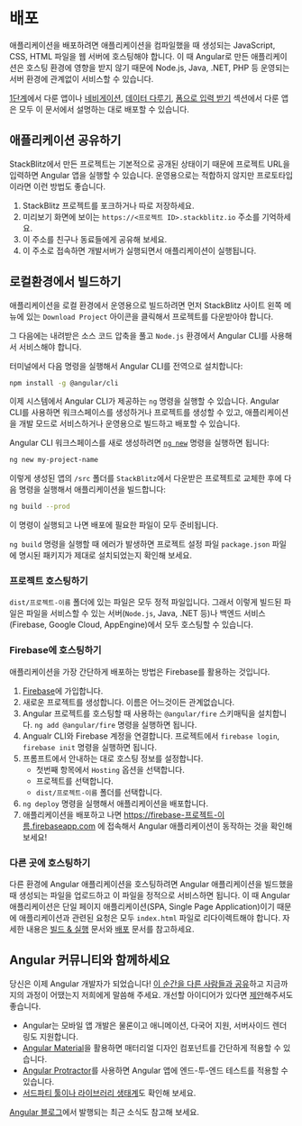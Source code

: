 <!--
# Try it: Deployment
-->
# 배포

<!--
To deploy your application, you have to compile it, and then host the JavaScript, CSS, and HTML on a web server. Built Angular applications are very portable and can live in any environment or served by any technology, such as Node, Java, .NET, PHP, and many others.

<div class="alert is-helpful">

Whether you came here directly from [Part 1](start "Try it: A basic app"), or completed the entire online store application through the [In-app navigation](start/start-routing "Try it: In-app navigation"), [Manage data](start/start-data "Try it: Manage data"), and [Forms for user input](start/start-forms "Try it: Forms for user input") sections, you have an application that you can deploy by following the instructions in this section.

</div>
-->
애플리케이션을 배포하려면 애플리케이션을 컴파일했을 때 생성되는 JavaScript, CSS, HTML 파일을 웹 서버에 호스팅해야 합니다.
이 때 Angular로 만든 애플리케이션은 호스팅 환경에 영향을 받지 않기 때문에 Node.js, Java, .NET, PHP 등 운영되는 서버 환경에 관계없이 서비스할 수 있습니다.

<div class="alert is-helpful">

[1단계](start "Try it: A basic app")에서 다룬 앱이나 [네비게이션](start/start-routing "Try it: In-app navigation"), [데이터 다루기](start/start-data "Try it: Manage data"), [폼으로 입력 받기](start/start-forms "Try it: Forms for user input") 섹션에서 다룬 앱은 모두 이 문서에서 설명하는 대로 배포할 수 있습니다.

</div>


<!--
## Share your application
-->
## 애플리케이션 공유하기

<!--
StackBlitz projects are public by default, allowing you to share your Angular app via the project URL. Keep in mind that this is a great way to share ideas and prototypes, but it is not intended for production hosting.

1. In your StackBlitz project, make sure you have forked or saved your project.
1. In the preview page, you should see a URL that looks like `https://<Project ID>.stackblitz.io`.
1. Share this URL with a friend or colleague.
1. Users that visit your URL will see a development server start up, and then your application will load.
-->
StackBlitz에서 만든 프로젝트는 기본적으로 공개된 상태이기 때문에 프로젝트 URL을 입력하면 Angular 앱을 실행할 수 있습니다.
운영용으로는 적합하지 않지만 프로토타입이라면 이런 방법도 좋습니다.

1. StackBlitz 프로젝트를 포크하거나 따로 저장하세요.
1. 미리보기 화면에 보이는 `https://<프로젝트 ID>.stackblitz.io` 주소를 기억하세요.
1. 이 주소를 친구나 동료들에게 공유해 보세요.
1. 이 주소로 접속하면 개발서버가 실행되면서 애플리케이션이 실행됩니다.


<!--
## Building locally
-->
## 로컬환경에서 빌드하기

<!--
To build your application locally or for production, download the source code from your StackBlitz project by clicking the `Download Project` icon in the left menu across from `Project` to download your files.

Once you have the source code downloaded and unzipped, install `Node.js` and serve your app with the Angular CLI.

From the terminal, install the Angular CLI globally with:

```sh
npm install -g @angular/cli
```

This installs the command `ng` on your system, which is the command you use to create new workspaces, new projects, serve your application during development, or produce builds to share or distribute.

Create a new Angular CLI workspace using the [`ng new`](cli/new "CLI ng new command reference") command:

```sh
ng new my-project-name
```

In your new CLI generated app, replace the `/src` folder with the one from your `StackBlitz` download, and then perform a build.

```sh
ng build --prod
```

This will produce the files that you need to deploy.

<div class="alert is-helpful">

If the above `ng build` command throws an error about missing packages, append the missing dependencies in your local project's `package.json` file to match the one in the downloaded StackBlitz project.

</div>
-->
애플리케이션을 로컬 환경에서 운영용으로 빌드하려면 먼저 StackBlitz 사이트 왼쪽 메뉴에 있는 `Download Project` 아이콘을 클릭해서 프로젝트를 다운받아야 합니다.

그 다음에는 내려받은 소스 코드 압축을 풀고 `Node.js` 환경에서 Angular CLI를 사용해서 서비스해야 합니다.

터미널에서 다음 명령을 실행해서 Angular CLI를 전역으로 설치합니다:

```sh
npm install -g @angular/cli
```

이제 시스템에서 Angular CLI가 제공하는 `ng` 명령을 실행할 수 있습니다.
Angular CLI를 사용하면 워크스페이스를 생성하거나 프로젝트를 생성할 수 있고, 애플리케이션을 개발 모드로 서비스하거나 운영용으로 빌드하고 배포할 수 있습니다.


Angular CLI 워크스페이스를 새로 생성하려면 [`ng new`](cli/new "CLI ng new command reference") 명령을 실행하면 됩니다:

```sh
ng new my-project-name
```

이렇게 생성된 앱의 `/src` 폴더를 `StackBlitz`에서 다운받은 프로젝트로 교체한 후에 다음 명령을 실행해서 애플리케이션을 빌드합니다:

```sh
ng build --prod
```

이 명령이 실행되고 나면 배포에 필요한 파일이 모두 준비됩니다.


<div class="alert is-helpful">

`ng build` 명령을 실행할 때 에러가 발생하면 프로젝트 설정 파일 `package.json` 파일에 명시된 패키지가 제대로 설치되었는지 확인해 보세요.

</div>


<!--
#### Hosting the built project
-->
### 프로젝트 호스팅하기

<!--
The files in the `dist/my-project-name` folder are static. This means you can host them on any web server capable of serving files (such as `Node.js`, Java, .NET), or any backend (such as Firebase, Google Cloud, or App Engine).
-->
`dist/프로젝트-이름` 폴더에 있는 파일은 모두 정적 파일입니다.
그래서 이렇게 빌드된 파일은 파일을 서비스할 수 있는 서버(`Node.js`, Java, .NET 등)나 백엔드 서비스(Firebase, Google Cloud, AppEngine)에서 모두 호스팅할 수 있습니다.


<!--
### Hosting an Angular app on Firebase
-->
### Firebase에 호스팅하기

<!--
One of the easiest ways to get your site live is to host it using Firebase.

1. Sign up for a firebase account on [Firebase](https://firebase.google.com/ "Firebase web site").
1. Create a new project, giving it any name you like.
1. Add the `@angular/fire` schematics that will handle your deployment using `ng add @angular/fire`.
1. Connect your CLI to your Firebase account and initialize the connection to your project using `firebase login` and `firebase init`.
1. Follow the prompts to select the `Firebase` project you are creating for hosting.
    - Select the `Hosting` option on the first prompt.
    - Select the project you previously created on Firebase.
    - Select `dist/my-project-name` as the public directory.
1. Deploy your application with `ng deploy`.
1. Once deployed, visit https://your-firebase-project-name.firebaseapp.com to see it live!
-->
애플리케이션을 가장 간단하게 배포하는 방법은 Firebase를 활용하는 것입니다.

1. [Firebase](https://firebase.google.com/ "Firebase web site")에 가입합니다.
1. 새로운 프로젝트를 생성합니다. 이름은 어느것이든 관계없습니다.
1. Angular 프로젝트를 호스팅할 때 사용하는 `@angular/fire` 스키매틱을 설치합니다. `ng add @angular/fire` 명령을 실행하면 됩니다.
1. Angualr CLI와 Firebase 계정을 연결합니다. 프로젝트에서 `firebase login`, `firebase init` 명령을 실행하면 됩니다.
1. 프롬프트에서 안내하는 대로 호스팅 정보를 설정합니다.
    - 첫번째 항목에서 `Hosting` 옵션을 선택합니다.
    - 프로젝트를 선택합니다.
    - `dist/프로젝트-이름` 폴더를 선택합니다.
1. `ng deploy` 명령을 실행해서 애플리케이션을 배포합니다.
1. 애플리케이션을 배포하고 나면 https://firebase-프로젝트-이름.firebaseapp.com 에 접속해서 Angular 애플리케이션이 동작하는 것을 확인해 보세요!


<!--
### Hosting an Angular app anywhere else
-->
### 다른 곳에 호스팅하기

<!--
To host an Angular app on another web host, upload or send the files to the host.
Because you are building a single page application, you'll also need to make sure you redirect any invalid URLs to your `index.html` file.
Read more about development and distribution of your application in the [Building & Serving](guide/build "Building and Serving Angular Apps") and [Deployment](guide/deployment "Deployment guide") guides.
-->
다른 환경에 Angular 애플리케이션을 호스팅하려면 Angular 애플리케이션을 빌드했을 때 생성되는 파일을 업로드하고 이 파일을 정적으로 서비스하면 됩니다.
이 때 Angular 애플리케이션은 단일 페이지 애플리케이션(SPA, Single Page Application)이기 때문에 애플리케이션과 관련된 요청은 모두 `index.html` 파일로 리다이렉트해야 합니다.
자세한 내용은 [빌드 & 실행](guide/build "Building and Serving Angular Apps") 문서와 [배포](guide/deployment "Deployment guide") 문서를 참고하세요.


<!--
## Join the Angular community
-->
## Angular 커뮤니티와 함께하세요

<!--
You are now an Angular developer! [Share this moment](https://twitter.com/intent/tweet?url=https://angular.io/start&text=I%20just%20finished%20the%20Angular%20Getting%20Started%20Tutorial "Angular on Twitter"), tell us what you thought of this get-started exercise, or submit [suggestions for future editions](https://github.com/angular/angular/issues/new/choose "Angular GitHub repository new issue form").

Angular offers many more capabilities, and you now have a foundation that empowers you to build an application and explore those other capabilities:

* Angular provides advanced capabilities for mobile apps, animation, internationalization, server-side rendering, and more.
* [Angular Material](https://material.angular.io/ "Angular Material web site") offers an extensive library of Material Design components.
* [Angular Protractor](https://protractor.angular.io/ "Angular Protractor web site") offers an end-to-end testing framework for Angular apps.
* Angular also has an extensive [network of 3rd-party tools and libraries](resources "Angular resources list").

Keep current by following the [Angular blog](https://blog.angular.io/ "Angular blog").
-->
당신은 이제 Angular 개발자가 되었습니다!
[이 순간을 다른 사람들과 공유](https://twitter.com/intent/tweet?url=https://angular.io/start&text=I%20just%20finished%20the%20Angular%20Getting%20Started%20Tutorial "Angular on Twitter")하고 지금까지의 과정이 어땠는지 저희에게 말씀해 주세요.
개선할 아이디어가 있다면 [제안](https://github.com/angular/angular/issues/new/choose "Angular GitHub repository new issue form")해주셔도 좋습니다.

* Angular는 모바일 앱 개발은 물론이고 애니메이션, 다국어 지원, 서버사이드 렌더링도 지원합니다.
* [Angular Material](https://material.angular.io/ "Angular Material web site")을 활용하면 매터리얼 디자인 컴포넌트를 간단하게 적용할 수 있습니다.
* [Angular Protractor](https://protractor.angular.io/ "Angular Protractor web site")를 사용하면 Angular 앱에 엔드-투-엔드 테스트를 적용할 수 있습니다.
* [서드파티 툴이나 라이브러리 생태계](resources "Angular resources list")도 확인해 보세요.

[Angular 블로그](https://blog.angular.io/ "Angular blog")에서 발행되는 최근 소식도 참고해 보세요.